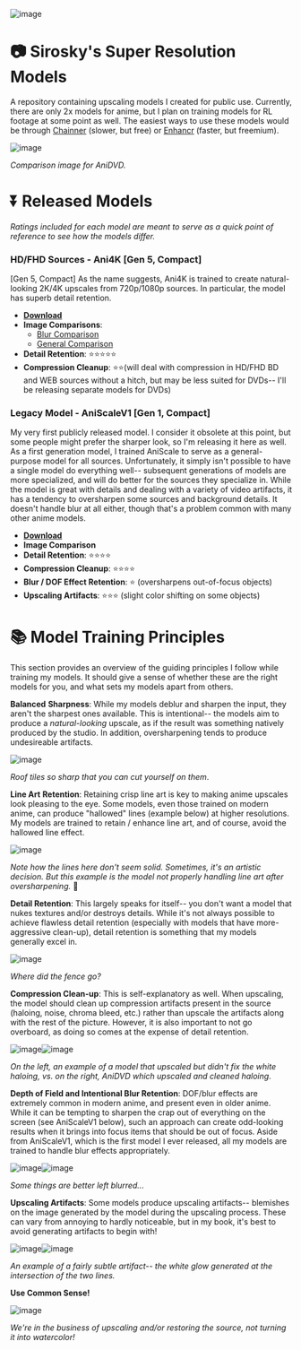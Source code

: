 
![image](https://github.com/Sirosky/Sirosky-Upscaling-Models/assets/2752448/b11fae60-f263-4e51-a887-7d6e0c81cf88)

# 📷 Sirosky's Super Resolution Models

A repository containing upscaling models I created for public use. Currently, there are only 2x models for anime, but I plan on training models for RL footage at some point as well. The easiest ways to use these models would be through [Chainner](https://chainner.app/) (slower, but free) or [Enhancr](https://github.com/mafiosnik777/enhancr) (faster, but freemium).

![image](https://github.com/Sirosky/Sirosky-Upscaling-Models/assets/2752448/06777dde-eff7-4c88-b83b-a2602e090a5a)

*Comparison image for AniDVD.*

# ⏬ Released Models
*Ratings included for each model are meant to serve as a quick point of reference to see how the models differ.*
### **HD/FHD Sources - Ani4K \[Gen 5, Compact\]**

\[Gen 5, Compact\] As the name suggests, Ani4K is trained to create natural-looking 2K/4K upscales from 720p/1080p sources. In particular, the model has superb detail retention.

- **[Download](https://github.com/Sirosky/Sirosky-Upscaling-Models/releases)**
- **Image Comparisons**:
    - [Blur Comparison](https://imgsli.com/MTg2NTg5/4/5)
    - [General Comparison](https://imgsli.com/MTg2ODI2)
- **Detail Retention**: ⭐⭐⭐⭐⭐
- **Compression Cleanup**: ⭐⭐(will deal with compression in HD/FHD BD and WEB sources without a hitch, but may be less suited for DVDs-- I'll be releasing separate models for DVDs)

### **Legacy Model - AniScaleV1 \[Gen 1, Compact\]**

My very first publicly released model. I consider it obsolete at this point, but some people might prefer the sharper look, so I'm releasing it here as well. As a first generation model, I trained AniScale to serve as a general-purpose model for all sources. Unfortunately, it simply isn't possible to have a single model do everything well-- subsequent generations of models are more specialized, and will do better for the sources they specialize in. While the model is great with details and dealing with a variety of video artifacts, it has a tendency to oversharpen some sources and background details. It doesn't handle blur at all either, though that's a problem common with many other anime models.

- **[Download](https://github.com/Sirosky/Sirosky-Upscaling-Models/blob/main/2x_AniScaleV1_55000.pth)**
- **Image Comparison**
- **Detail Retention**: ⭐⭐⭐⭐
- **Compression Cleanup**: ⭐⭐⭐⭐
- **Blur / DOF Effect Retention**: ⭐ (oversharpens out-of-focus objects)
- **Upscaling Artifacts**: ⭐⭐⭐ (slight color shifting on some objects)

# 📚 Model Training Principles

This section provides an overview of the guiding principles I follow while training my models. It should give a sense of whether these are the right models for you, and what sets my models apart from others.

**Balanced** **Sharpness**: While my models deblur and sharpen the input, they aren't the sharpest ones available. This is intentional-- the models aim to produce a *natural-looking* upscale, as if the result was something natively produced by the studio. In addition, oversharpening tends to produce undesireable artifacts.

![image](https://github.com/Sirosky/Sirosky-Upscaling-Models/assets/2752448/d727a781-f4eb-40ea-902e-6e7164f76577)

*Roof tiles so sharp that you can cut yourself on them*.

**Line Art** **Retention**: Retaining crisp line art is key to making anime upscales look pleasing to the eye. Some models, even those trained on modern anime, can produce "hallowed" lines (example below) at higher resolutions. My models are trained to retain / enhance line art, and of course, avoid the hallowed line effect.

![image](https://github.com/Sirosky/Sirosky-Upscaling-Models/assets/2752448/f37fa3d1-a16e-4b80-97a7-894cd0766587)

*Note how the lines here don't seem solid. Sometimes, it's an artistic decision. But this example is the model not properly handling line art after oversharpening.* 🤢

**Detail Retention**: This largely speaks for itself-- you don't want a model that nukes textures and/or destroys details. While it's not always possible to achieve flawless detail retention (especially with models that have more-aggressive clean-up), detail retention is something that my models generally excel in.

![image](https://github.com/Sirosky/Sirosky-Upscaling-Models/assets/2752448/88704f91-6858-42b3-b71a-d8a8783fd8a3)

*Where did the fence go?*

**Compression Clean-up**: This is self-explanatory as well. When upscaling, the model should clean up compression artifacts present in the source (haloing, noise, chroma bleed, etc.) rather than upscale the artifacts along with the rest of the picture. However, it is also important to not go overboard, as doing so comes at the expense of detail retention.

![image](https://github.com/Sirosky/Sirosky-Upscaling-Models/assets/2752448/7e4ab630-e787-454a-a250-b35531ee2eec)![image](https://github.com/Sirosky/Sirosky-Upscaling-Models/assets/2752448/70db5ab4-8f03-4e15-8482-e8b0f970b9ee)


*On the left, an example of a model that upscaled but didn't fix the white haloing, vs. on the right, AniDVD which upscaled and cleaned haloing*.

**Depth of Field and Intentional Blur Retention**: DOF/blur effects are extremely common in modern anime, and present even in older anime. While it can be tempting to sharpen the crap out of everything on the screen (see AniScaleV1 below), such an approach can create odd-looking results when it brings into focus items that should be out of focus. Aside from AniScaleV1, which is the first model I ever released, all my models are trained to handle blur effects appropriately.

![image](https://github.com/Sirosky/Sirosky-Upscaling-Models/assets/2752448/f560bd4c-6f42-425e-87ed-33fa4c8275ca)![image](https://github.com/Sirosky/Sirosky-Upscaling-Models/assets/2752448/36d51e5d-193c-4923-a631-33d8a40a1727)

*Some things are better left blurred...*

**Upscaling Artifacts**: Some models produce upscaling artifacts-- blemishes on the image generated by the model during the upscaling process. These can vary from annoying to hardly noticeable, but in my book, it's best to avoid generating artifacts to begin with!

![image](https://github.com/Sirosky/Sirosky-Upscaling-Models/assets/2752448/00f24508-da8d-4b8e-80ce-49e7f50c5927)![image](https://github.com/Sirosky/Sirosky-Upscaling-Models/assets/2752448/774bcdf6-f016-4b4d-b306-8d82381f148a)

*An example of a fairly subtle artifact-- the white glow generated at the intersection of the two lines.*

**Use Common Sense!**

![image](https://github.com/Sirosky/Sirosky-Upscaling-Models/assets/2752448/5567714e-bd54-4f81-9d61-d28f98bc9fde)

*We're in the business of upscaling and/or restoring the source, not turning it into watercolor!*

